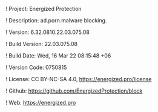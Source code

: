 ! Project: Energized Protection

! Description: ad.porn.malware blocking.

! Version: 6.32.0810.22.03.075.08

! Build Version: 22.03.075.08

! Build Date: Wed, 16 Mar 22 08:15:48 +06

! Version Code: 0750815

! License: CC BY-NC-SA 4.0, https://energized.pro/license

! Github: https://github.com/EnergizedProtection/block

! Web: https://energized.pro
